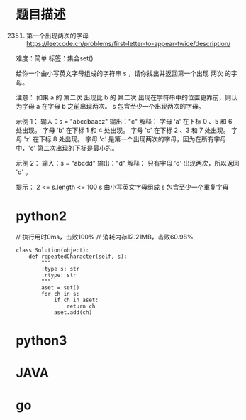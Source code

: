 # 题目描述

2351. 第一个出现两次的字母  
https://leetcode.cn/problems/first-letter-to-appear-twice/description/  

难度：简单
标签：集合set()

给你一个由小写英文字母组成的字符串 s ，请你找出并返回第一个出现 两次 的字母。

注意：
如果 a 的 第二次 出现比 b 的 第二次 出现在字符串中的位置更靠前，则认为字母 a 在字母 b 之前出现两次。
s 包含至少一个出现两次的字母。

示例 1：
输入：s = "abccbaacz"
输出："c"
解释：
字母 'a' 在下标 0 、5 和 6 处出现。
字母 'b' 在下标 1 和 4 处出现。
字母 'c' 在下标 2 、3 和 7 处出现。
字母 'z' 在下标 8 处出现。
字母 'c' 是第一个出现两次的字母，因为在所有字母中，'c' 第二次出现的下标是最小的。

示例 2：
输入：s = "abcdd"
输出："d"
解释：
只有字母 'd' 出现两次，所以返回 'd' 。

提示：
2 <= s.length <= 100
s 由小写英文字母组成
s 包含至少一个重复字母

# python2

// 执行用时0ms，击败100%
// 消耗内存12.21MB，击败60.98%
```
class Solution(object):
    def repeatedCharacter(self, s):
        """
        :type s: str
        :rtype: str
        """
        aset = set()
        for ch in s:
            if ch in aset:
                return ch
            aset.add(ch)
```

# python3 

# JAVA

# go
